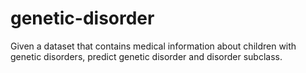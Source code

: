 # genetic-disorder
Given a dataset that contains medical information about children with genetic disorders, predict genetic disorder and disorder subclass.
